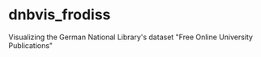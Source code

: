 # dnbvis_frodiss
Visualizing the German National Library's dataset "Free Online University Publications"
